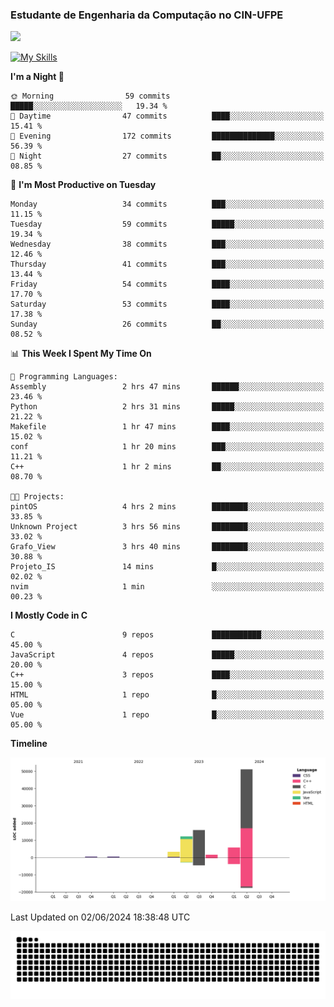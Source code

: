 
### Estudante de Engenharia da Computação no CIN-UFPE
<div>
      <!--<img width=400 src="https://github-readme-stats.vercel.app/api?username=Zed201&show_icons=true&theme=tokyonight" /-->
      <img width=400 src='https://leetcode.card.workers.dev/Zed201?theme=nord&font=baloo&extension=null' />
</div>


[![My Skills](https://skillicons.dev/icons?i=c,cpp,py,java,neovim&theme=dark)](https://skillicons.dev)

<!--START_SECTION:waka-->
**I'm a Night 🦉** 

```text
🌞 Morning                59 commits          █████░░░░░░░░░░░░░░░░░░░░   19.34 % 
🌆 Daytime                47 commits          ████░░░░░░░░░░░░░░░░░░░░░   15.41 % 
🌃 Evening                172 commits         ██████████████░░░░░░░░░░░   56.39 % 
🌙 Night                  27 commits          ██░░░░░░░░░░░░░░░░░░░░░░░   08.85 % 
```
📅 **I'm Most Productive on Tuesday** 

```text
Monday                   34 commits          ███░░░░░░░░░░░░░░░░░░░░░░   11.15 % 
Tuesday                  59 commits          █████░░░░░░░░░░░░░░░░░░░░   19.34 % 
Wednesday                38 commits          ███░░░░░░░░░░░░░░░░░░░░░░   12.46 % 
Thursday                 41 commits          ███░░░░░░░░░░░░░░░░░░░░░░   13.44 % 
Friday                   54 commits          ████░░░░░░░░░░░░░░░░░░░░░   17.70 % 
Saturday                 53 commits          ████░░░░░░░░░░░░░░░░░░░░░   17.38 % 
Sunday                   26 commits          ██░░░░░░░░░░░░░░░░░░░░░░░   08.52 % 
```


📊 **This Week I Spent My Time On** 

```text
💬 Programming Languages: 
Assembly                 2 hrs 47 mins       ██████░░░░░░░░░░░░░░░░░░░   23.46 % 
Python                   2 hrs 31 mins       █████░░░░░░░░░░░░░░░░░░░░   21.22 % 
Makefile                 1 hr 47 mins        ████░░░░░░░░░░░░░░░░░░░░░   15.02 % 
conf                     1 hr 20 mins        ███░░░░░░░░░░░░░░░░░░░░░░   11.21 % 
C++                      1 hr 2 mins         ██░░░░░░░░░░░░░░░░░░░░░░░   08.70 % 

🐱‍💻 Projects: 
pintOS                   4 hrs 2 mins        ████████░░░░░░░░░░░░░░░░░   33.85 % 
Unknown Project          3 hrs 56 mins       ████████░░░░░░░░░░░░░░░░░   33.02 % 
Grafo_View               3 hrs 40 mins       ████████░░░░░░░░░░░░░░░░░   30.88 % 
Projeto_IS               14 mins             █░░░░░░░░░░░░░░░░░░░░░░░░   02.02 % 
nvim                     1 min               ░░░░░░░░░░░░░░░░░░░░░░░░░   00.23 % 
```

**I Mostly Code in C** 

```text
C                        9 repos             ███████████░░░░░░░░░░░░░░   45.00 % 
JavaScript               4 repos             █████░░░░░░░░░░░░░░░░░░░░   20.00 % 
C++                      3 repos             ████░░░░░░░░░░░░░░░░░░░░░   15.00 % 
HTML                     1 repo              █░░░░░░░░░░░░░░░░░░░░░░░░   05.00 % 
Vue                      1 repo              █░░░░░░░░░░░░░░░░░░░░░░░░   05.00 % 
```



**Timeline**

![Lines of Code chart](https://raw.githubusercontent.com/Zed201/Zed201/master/assets/bar_graph.png)


 Last Updated on 02/06/2024 18:38:48 UTC
<!--END_SECTION:waka-->

<picture>
  <source media="(prefers-color-scheme: dark)" srcset="https://github.com/Zed201/Zed201/blob/output/github-contribution-grid-snake-dark.svg" />
  <img alt="github-snake" src="https://github.com/Zed201/Zed201/blob/output/github-contribution-grid-snake-dark.svg" />
</picture>
